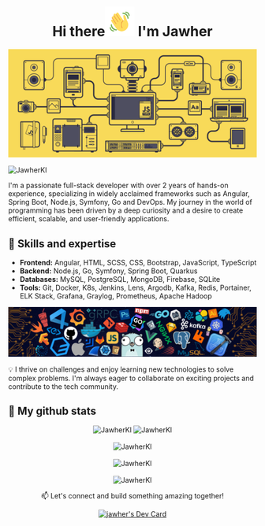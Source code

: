 <h1 align="center">
 Hi there<img src="wave.gif" height="60px"> I'm Jawher
</h1>

<p align="left">
  
  ![Full Stack Developer](https://raw.githubusercontent.com/muhammadnurulahsan/muhammadnurulahsan/main/ahsan.gif)

</p>

<p align="left">
  <img src="https://komarev.com/ghpvc/?username=JawherKl&label=Profile%20views&color=blueviolet&style=flat" alt="JawherKl" />
</p>

<p aligne="left">
  I'm a passionate full-stack developer with over 2 years of hands-on experience, specializing in widely acclaimed frameworks such as Angular, Spring Boot, Node.js, Symfony, Go and DevOps. My journey in the world of programming has been driven by a deep curiosity and a desire to create efficient, scalable, and user-friendly applications.
</p>

<summary><h2>🌟 Skills and expertise</h2></summary>

  - **Frontend:** Angular, HTML, SCSS, CSS, Bootstrap, JavaScript, TypeScript<br>
  - **Backend:** Node.js, Go, Symfony, Spring Boot, Quarkus<br>
  - **Databases:** MySQL, PostgreSQL, MongoDB, Firebase, SQLite<br>
  - **Tools:** Git, Docker, K8s, Jenkins, Lens, Argodb, Kafka, Redis, Portainer, ELK Stack, Grafana, Graylog, Prometheus, Apache Hadoop
  
  ![devTools](devTools.png)
  
  💡 I thrive on challenges and enjoy learning new technologies to solve complex problems. I'm always eager to collaborate on exciting projects and contribute to the tech community.
  
<summary><h2>🔭 My github stats</h2></summary>
  <p align="center">
    <img src="https://github-readme-stats.vercel.app/api/top-langs?username=JawherKl&show_icons=true&locale=en&layout=compact&theme=light&border_radius=5&card_width=360" alt="JawherKl"/>
    <img src="https://github-readme-stats.vercel.app/api?username=JawherKl&show_icons=true&locale=en" alt="JawherKl"/>
    <br><br>
    <img src="https://github-profile-trophy.vercel.app/?username=JawherKl" alt="JawherKl"/>
    <br><br>
    <img src="https://github-readme-streak-stats.herokuapp.com/?user=JawherKl&theme=light&hide_border=true&border_radius=5.3&card_width=860" alt="JawherKl">
    <br><br>
    <img src="https://github-readme-activity-graph.vercel.app/graph/?username=JawherKl&bg_color=RRGGBBAA&title_color=58e8f9&color=00f0bd&line=58e8f9&point=DEDEDE&hide_border=true&custom_title=Contribution%E2%A0%80Graph" alt="JawherKl"/>
  </p>
  
  <p align="center">📫 Let's connect and build something amazing together!</p>
  
  <p align="center">
   <a href="https://app.daily.dev/jawher62"><img src="https://api.daily.dev/devcards/v2/Tflf66qLrhQ3HGtLrchsW.png?type=wide&r=g7b" width="652" alt="jawher's Dev Card"/></a>
  </p>
